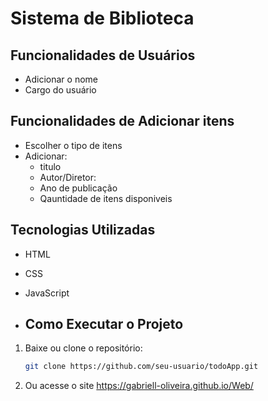 # Sistema de Biblioteca

## Funcionalidades de Usuários

- Adicionar o nome
- Cargo do usuário

## Funcionalidades de Adicionar itens

- Escolher o tipo de itens
- Adicionar:
  - titulo
  -  Autor/Diretor:
  -  Ano de publicação
  -  Qauntidade de itens disponiveis
 
## Tecnologias Utilizadas

- HTML
- CSS
- JavaScript

- ## Como Executar o Projeto

1. Baixe ou clone o repositório:
   ```bash
   git clone https://github.com/seu-usuario/todoApp.git

2. Ou acesse o site
   https://gabriell-oliveira.github.io/Web/
